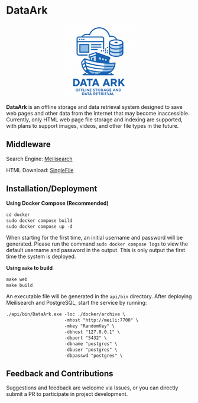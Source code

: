 # DataArk
<div align="center">
    <img src="images/GitHub_README.png" alt="logo" width="200">
</div>

**DataArk** is an offline storage and data retrieval system designed to save web pages and other data from the Internet that may become inaccessible. Currently, only HTML web page file storage and indexing are supported, with plans to support images, videos, and other file types in the future.
## Middleware
Search Engine: [Meilisearch](https://github.com/meilisearch/meilisearch)

HTML Download: [SingleFile](https://github.com/gildas-lormeau/SingleFile)

## Installation/Deployment
**Using Docker Compose (Recommended)**
```
cd docker
sudo docker compose build
sudo docker compose up -d
```
When starting for the first time, an initial username and password will be generated. Please run the command `sudo docker compose logs` to view the default username and password in the output. This is only output the first time the system is deployed.

**Using `make` to build**
```
make web
make build
```
An executable file will be generated in the `api/bin` directory. After deploying Meilisearch and PostgreSQL, start the service by running:
```
./api/bin/DataArk.exe -loc ./docker/archive \
                      -mhost "http://meili:7700" \
                      -mkey "RandomKey" \
                      -dbhost "127.0.0.1" \
                      -dbport "5432" \
                      -dbname "postgres" \
                      -dbuser "postgres" \
                      -dbpasswd "postgres" \
```



## Feedback and Contributions

Suggestions and feedback are welcome via Issues, or you can directly submit a PR to participate in project development.